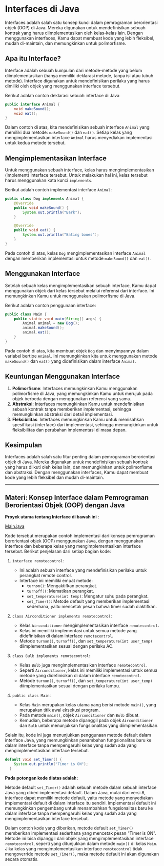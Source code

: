 # Interfaces di Java

Interfaces adalah salah satu konsep kunci dalam pemrograman berorientasi objek (OOP) di Java. Mereka digunakan untuk mendefinisikan sebuah kontrak yang harus diimplementasikan oleh kelas-kelas lain. Dengan menggunakan interfaces, Kamu dapat membuat kode yang lebih fleksibel, mudah di-maintain, dan memungkinkan untuk polimorfisme.

## Apa itu Interface?

Interface adalah sebuah kumpulan dari metode-metode yang belum diimplementasikan (hanya memiliki deklarasi metode, tanpa isi atau tubuh metode). Interface digunakan untuk mendefinisikan perilaku yang harus dimiliki oleh objek yang menggunakan interface tersebut.

Berikut adalah contoh deklarasi sebuah interface di Java:

```java
public interface Animal {
    void makeSound();
    void eat();
}
```

Dalam contoh di atas, kita mendefinisikan sebuah interface `Animal` yang memiliki dua metode: `makeSound()` dan `eat()`. Setiap kelas yang mengimplementasikan interface `Animal` harus menyediakan implementasi untuk kedua metode tersebut.

## Mengimplementasikan Interface

Untuk menggunakan sebuah interface, kelas harus mengimplementasikan (implement) interface tersebut. Untuk melakukan hal ini, kelas tersebut harus menggunakan kata kunci `implements`.

Berikut adalah contoh implementasi interface `Animal`:

```java
public class Dog implements Animal {
    @Override
    public void makeSound() {
        System.out.println("Bark");
    }

    @Override
    public void eat() {
        System.out.println("Eating bones");
    }
}
```

Pada contoh di atas, kelas `Dog` mengimplementasikan interface `Animal` dengan memberikan implementasi untuk metode `makeSound()` dan `eat()`.

## Menggunakan Interface

Setelah sebuah kelas mengimplementasikan sebuah interface, Kamu dapat menggunakan objek dari kelas tersebut melalui referensi dari interface. Ini memungkinkan Kamu untuk menggunakan polimorfisme di Java.

Berikut adalah contoh penggunaan interface:

```java
public class Main {
    public static void main(String[] args) {
        Animal animal = new Dog();
        animal.makeSound();
        animal.eat();
    }
}
```

Pada contoh di atas, kita membuat objek `Dog` dan menyimpannya dalam variabel bertipe `Animal`. Ini memungkinkan kita untuk menggunakan metode `makeSound()` dan `eat()` yang didefinisikan dalam interface `Animal`.

## Keuntungan Menggunakan Interface

1. **Polimorfisme**: Interfaces memungkinkan Kamu menggunakan polimorfisme di Java, yang memungkinkan Kamu untuk merujuk pada objek berbeda dengan menggunakan referensi yang sama.
2. **Abstraksi**: Interfaces memungkinkan Kamu untuk mendefinisikan sebuah kontrak tanpa memberikan implementasi, sehingga memungkinkan abstraksi dari detail implementasi.
3. **Fleksibilitas**: Interfaces memungkinkan Kamu untuk memisahkan spesifikasi (interface) dari implementasi, sehingga memungkinkan untuk fleksibilitas dan perubahan implementasi di masa depan.

## Kesimpulan

Interfaces adalah salah satu fitur penting dalam pemrograman berorientasi objek di Java. Mereka digunakan untuk mendefinisikan sebuah kontrak yang harus diikuti oleh kelas lain, dan memungkinkan untuk polimorfisme dan abstraksi. Dengan menggunakan interfaces, Kamu dapat membuat kode yang lebih fleksibel dan mudah di-maintain.

---

## **Materi: Konsep Interface dalam Pemrograman Berorientasi Objek (OOP) dengan Java**

**Proyek utama tentang Interface di bawah ini** :

[Main.java](Main.java)

Kode tersebut merupakan contoh implementasi dari konsep pemrograman berorientasi objek (OOP) menggunakan Java, dengan menggunakan interface dan beberapa kelas yang mengimplementasikan interface tersebut. Berikut penjelasan dari setiap bagian kode:

1. `interface remotecontrol`:
   - Ini adalah sebuah interface yang mendefinisikan perilaku untuk perangkat remote control.
   - Interface ini memiliki empat metode:
     - `turnon()`: Mengaktifkan perangkat.
     - `turnoff()`: Mematikan perangkat.
     - `set_temperature(int temp)`: Mengatur suhu pada perangkat.
     - `set_Timer()`: Metode default yang memberikan implementasi sederhana, yaitu mencetak pesan bahwa timer sudah diaktifkan.

2. `class Airconditioner implements remotecontrol`:
   - Kelas `Airconditioner` mengimplementasikan interface `remotecontrol`.
   - Kelas ini memiliki implementasi untuk semua metode yang didefinisikan di dalam interface `remotecontrol`.
   - Metode `turnon()`, `turnoff()`, dan `set_temperature(int user_temp)` diimplementasikan sesuai dengan perilaku AC.

3. `class Bulb implements remotecontrol`:
   - Kelas `Bulb` juga mengimplementasikan interface `remotecontrol`.
   - Seperti `Airconditioner`, kelas ini memiliki implementasi untuk semua metode yang didefinisikan di dalam interface `remotecontrol`.
   - Metode `turnon()`, `turnoff()`, dan `set_temperature(int user_temp)` diimplementasikan sesuai dengan perilaku lampu.

4. `public class Main`:
   - Kelas `Main` merupakan kelas utama yang berisi metode `main()`, yang merupakan titik awal eksekusi program.
   - Pada metode `main()`, objek `Airconditioner` dan `Bulb` dibuat.
   - Kemudian, beberapa metode dipanggil pada objek `Airconditioner` dan `Bulb` untuk menunjukkan fungsionalitas yang diimplementasikan.

Selain itu, kode ini juga menunjukkan penggunaan metode default dalam interface Java, yang memungkinkan penambahan fungsionalitas baru ke dalam interface tanpa mempengaruhi kelas yang sudah ada yang mengimplementasikan interface tersebut.

```java
default void set_Timer() {
    System.out.println("Timer is ON");
  }

```

**Pada potongan kode diatas adalah:**

Metode default `set_Timer()` adalah sebuah metode dalam sebuah interface Java yang diberi implementasi default. Dalam Java, mulai dari versi 8, interface dapat memiliki metode default, yaitu metode yang menyediakan implementasi default di dalam interface itu sendiri. Implementasi default ini memungkinkan pengembang untuk menambahkan fungsionalitas baru ke dalam interface tanpa mempengaruhi kelas yang sudah ada yang mengimplementasikan interface tersebut.

Dalam contoh kode yang diberikan, metode default `set_Timer()` memberikan implementasi sederhana yang mencetak pesan "Timer is ON". Metode ini bisa dipanggil dari objek yang mengimplementasikan interface `remotecontrol`, seperti yang ditunjukkan dalam metode `main()` di kelas `Main`. Jika kelas yang mengimplementasikan interface `remotecontrol` tidak mengoverride metode `set_Timer()`, maka metode default ini akan digunakan secara otomatis.
